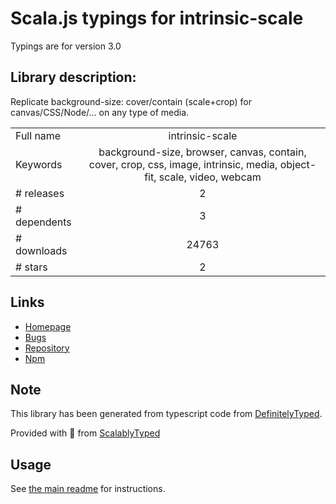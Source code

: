 
# Scala.js typings for intrinsic-scale

Typings are for version 3.0

## Library description:
Replicate background-size: cover/contain (scale+crop) for canvas/CSS/Node/… on any type of media.

|                    |                 |
| ------------------ | :-------------: |
| Full name          | intrinsic-scale |
| Keywords           | background-size, browser, canvas, contain, cover, crop, css, image, intrinsic, media, object-fit, scale, video, webcam |
| # releases         | 2 |
| # dependents       | 3 |
| # downloads        | 24763 |
| # stars            | 2 |

## Links
- [Homepage](https://github.com/fregante/intrinsic-scale#readme)
- [Bugs](https://github.com/fregante/intrinsic-scale/issues)
- [Repository](https://github.com/fregante/intrinsic-scale)
- [Npm](https://www.npmjs.com/package/intrinsic-scale)
    


## Note
This library has been generated from typescript code from [DefinitelyTyped](https://definitelytyped.org).

Provided with :purple_heart: from [ScalablyTyped](https://github.com/oyvindberg/ScalablyTyped)

## Usage
See [the main readme](../../readme.md) for instructions.


